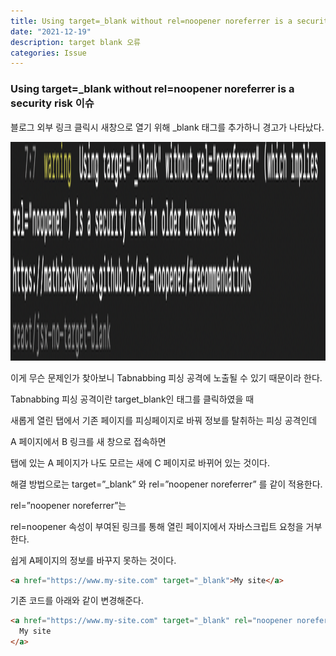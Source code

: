 ```yaml
---
title: Using target=_blank without rel=noopener noreferrer is a security risk 오류
date: "2021-12-19"
description: target blank 오류
categories: Issue
---
```


### Using target=\_blank without rel=noopener noreferrer is a security risk 이슈

블로그 외부 링크 클릭시 새창으로 열기 위해 \_blank 태그를 추가하니 경고가 나타났다.

<img src="targetIssue.png" height="350px" />

이게 무슨 문제인가 찾아보니 Tabnabbing 피싱 공격에 노출될 수 있기 때문이라 한다.

Tabnabbing 피싱 공격이란 target_blank인 태그를 클릭하였을 때

새롭게 열린 탭에서 기존 페이지를 피싱페이지로 바꿔 정보를 탈취하는 피싱 공격인데

A 페이지에서 B 링크를 새 창으로 접속하면

탭에 있는 A 페이지가 나도 모르는 새에 C 페이지로 바뀌어 있는 것이다.

해결 방법으로는
target=”\_blank” 와 rel=”noopener noreferrer”
를 같이 적용한다.

rel=”noopener noreferrer”는

rel=noopener 속성이 부여된 링크를 통해 열린 페이지에서 자바스크립트 요청을 거부한다.

쉽게 A페이지의 정보를 바꾸지 못하는 것이다.

```html
<a href="https://www.my-site.com" target="_blank">My site</a>
```

기존 코드를 아래와 같이 변경해준다.

```html
<a href="https://www.my-site.com" target="_blank" rel="noopener noreferrer">
  My site
</a>
```
